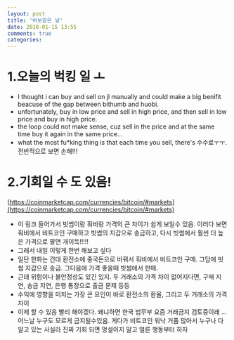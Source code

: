 ```yaml
---
layout: post
title: '바보같은 날'
date: 2018-01-15 13:55
comments: true
categories: 
---
```

# 1.오늘의 벅킹 일 ㅗ
* I thought i can buy and sell on jl manually and could make a big benifit beacuse of the gap between bithumb and huobi.
* unfortunately, buy in low price and sell in high price, and then sell in low price and buy in high price.
* the loop could not make sense, cuz sell in the price and at the same time buy it again in the same price...
* what the most fu*king thing is that each time you sell, there's 수수료ㅜㅜ.전반적으로 보면 손해!!!

# 2.기회일 수 도 있음!
[https://coinmarketcap.com/currencies/bitcoin/#markets](https://coinmarketcap.com/currencies/bitcoin/#markets)

* 이 링크 들어가서 빗썸이랑 훠비랑 가격의 큰 차이가 쉽게 보일수 있음. 이러다 보면 훠비에서 비트코인 구매하고 빗썸의 지갑으로 송금하고, 다시 빗썸에서 훨씬 더 높은 가격으로 팔면 개이득!!!!!
* 그래서 내일 이렇게 한번 해보고 싶다 
* 일단 한화는 건대 환전소에 중국돈으로 바꿔서 훠비에서 비트코인 구매. 그담에 빗썸 지갑으로 송금. 그다음에 가격 좋을때 빗썸에서 판매.
* 근데 위험이나 불안정성도 있긴 있지. 두 거래소의 가격 차이 없어지다면, 구매 지연, 송금 지연, 은행 통장으로 출금 문제 등등 
* 수익에 영향을 미치는 가장 큰 요인이 바로 환전소의 환율, 그리고 두 거래소의 가격 차이 
* 이제 할 수 있음 빨리 해야겠다. 왜냐하면 한국 법무부 요즘 거래금지 검토중이래 ... 어느날 누구도 모르게 금지될수있움. 게다가 비트코인 워낙 거품 많아서 누구나 다 알고 있는 사실라 진짜 기회 되면 멍설이지 말고 얼른 행동부터 하자
